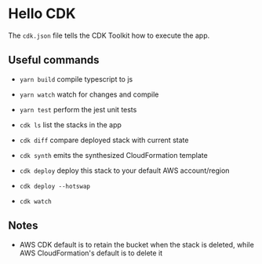 # Hello CDK

The `cdk.json` file tells the CDK Toolkit how to execute the app.

## Useful commands
- `yarn build`   compile typescript to js
- `yarn watch`   watch for changes and compile
- `yarn test`    perform the jest unit tests

- `cdk ls`       list the stacks in the app
- `cdk diff`     compare deployed stack with current state
- `cdk synth`    emits the synthesized CloudFormation template
- `cdk deploy`   deploy this stack to your default AWS account/region
- `cdk deploy --hotswap`
- `cdk watch`

## Notes
- AWS CDK default is to retain the bucket when the stack is deleted, while AWS CloudFormation's default is to delete it